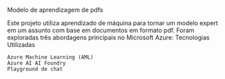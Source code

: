 Modelo de aprendizagem de pdfs

Este projeto utiliza aprendizado de máquina para tornar um modelo expert em um assunto com base em documentos em formato pdf. Foram exploradas três abordagens principais no Microsoft Azure:
Tecnologias Utilizadas

    Azure Machine Learning (AML)
    Azure AI AI Foundry
    Playground de chat 

